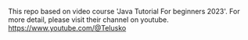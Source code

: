 This repo based on video course 'Java Tutorial For beginners 2023'.
For more detail, please visit their channel on youtube.
https://www.youtube.com/@Telusko